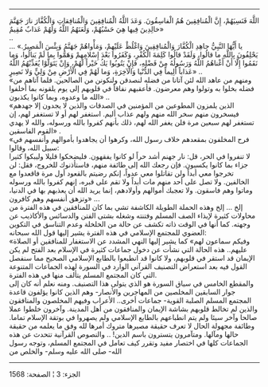 ------------------------------------------------------------------------

اللَّهَ فَنَسِيَهُمْ، إِنَّ الْمُنافِقِينَ هُمُ الْفاسِقُونَ. وَعَدَ اللَّهُ الْمُنافِقِينَ وَالْمُنافِقاتِ
وَالْكُفَّارَ نارَ جَهَنَّمَ خالِدِينَ فِيها هِيَ حَسْبُهُمْ، وَلَعَنَهُمُ اللَّهُ وَلَهُمْ عَذابٌ مُقِيمٌ»  
..  
... «يا أَيُّهَا النَّبِيُّ جاهِدِ الْكُفَّارَ وَالْمُنافِقِينَ وَاغْلُظْ عَلَيْهِمْ، وَمَأْواهُمْ جَهَنَّمُ وَبِئْسَ
الْمَصِيرُ. يَحْلِفُونَ بِاللَّهِ ما قالُوا، وَلَقَدْ قالُوا كَلِمَةَ الْكُفْرِ، وَكَفَرُوا بَعْدَ إِسْلامِهِمْ
وَهَمُّوا بِما لَمْ يَنالُوا، وَما نَقَمُوا إِلَّا أَنْ أَغْناهُمُ اللَّهُ وَرَسُولُهُ مِنْ فَضْلِهِ، فَإِنْ
يَتُوبُوا يَكُ خَيْراً لَهُمْ، وَإِنْ يَتَوَلَّوْا يُعَذِّبْهُمُ اللَّهُ عَذاباً أَلِيماً فِي الدُّنْيا
وَالْآخِرَةِ، وَما لَهُمْ فِي الْأَرْضِ مِنْ وَلِيٍّ وَلا نَصِيرٍ» ..  
«ومنهم من عاهد الله لئن آتانا من فضله لنصدقن ولنكونن من الصالحين. فلما
آتاهم من فضله بخلوا به وتولوا وهم معرضون. فأعقبهم نفاقاً في قلوبهم إلى
يوم يلقونه بما أخلفوا الله ما وعدوه، وبما كانوا يكذبون» ..  
«الذين يلمزون المطوعين من المؤمنين في الصدقات والذين لا يجدون إلا جهدهم
فيسخرون منهم سخر الله منهم ولهم عذاب أليم. استغفر لهم أو لا تستغفر لهم،
إن تستغفر لهم سبعين مرة فلن يغفر الله لهم، ذلك بأنهم كفروا بالله ورسوله،
والله لا يهدي القوم الفاسقين» .  
«فرح المخلفون بمقعدهم خلاف رسول الله، وكرهوا أن يجاهدوا بأموالهم وأنفسهم
في سبيل الله، وقالوا:  
لا تنفروا في الحر، قل: نار جهنم أشد حراً لو كانوا يفقهون. فليضحكوا قليلا
وليبكوا كثيرا جزاء بما كانوا يكسبون. فإن رجعك الله إلى طائفة منهم،
فاستأذنوك للخروج، فقل: لن تخرجوا معي أبداً ولن تقاتلوا معي عدواً، إنكم
رضيتم بالقعود أول مرة فاقعدوا مع الخالفين. ولا تصل على أحد منهم مات أبداً
ولا تقم على قبره، إنهم كفروا بالله ورسوله وماتوا وهم فاسقون. ولا تعجبك
أموالهم وأولادهم، إنما يريد الله أن يعذبهم بها في الدنيا، وتزهق أنفسهم
وهم كافرون» ...  
إلخ ... إلخ وهذه الحملة الطويلة الكاشفة تشي بما كان للمنافقين في هذه
الفترة من محاولات كثيرة لإيذاء الصف المسلم وفتنته وشغله بشتى الفتن
والدسائس والأكاذيب عن وجهته. كما أنها في الوقت ذاته تكشف عن حالة من
الخلخلة وعدم التناسق في التكوين العضوي للمجتمع الإسلامي في هذه الفترة
يشير إليها قول الله سبحانه:  
«وفيكم سماعون لهم» كما يشير إليها النهي المشدد عن الاستغفار للمنافقين أو
الصلاة عليهم.. هذه الحالة التي نشأت عن دخول جماعات كثيرة في الإسلام بعد
الفتح لم يكن الإيمان قد استقر في قلوبهم، ولا كانوا قد انطبعوا بالطابع
الإسلامي الصحيح مما سنفصل القول فيه بعد استعراض التصنيف القرآني الوارد
في السورة لهذه الجماعات المتنوعة التي كان المجتمع المسلم يتألف منها في
هذه الفترة.  
والمقطع الخامس في سياق السورة هو الذي يتولى هذا التصنيف. ومنه نعلم أنه
كان إلى جوار السابقين المخلصين من المهاجرين والأنصار- وهم الذين كانوا
يؤلفون قاعدة المجتمع المسلم الصلبة القوية- جماعات أخرى.. الأعراب وفيهم
المخلصون والمنافقون والذين لم تخالط قلوبهم بشاشة الإيمان والمنافقون من
أهل المدينة. وآخرون خلطوا عملا صالحا وآخر سيئا ولم يتم انطباعهم بالطابع
الإسلامي ولم يصهروا في بوتقة الإسلام تماما. وطائفة مجهولة الحال لا تعرف
حقيقة مصيرها متروك أمرها لله وفق ما يعلمه من حقيقة حالها ومآلها.
ومتآمرون يتسترون باسم الدين! .. والنصوص القرآنية تتحدث عن هذه الجماعات
كلها في اختصار مفيد وتقرر كيف تعامل في المجتمع المسلم، وتوجه رسول الله-
صلى الله عليه وسلم- والخلص من

------------------------------------------------------------------------

الجزء: 3 ¦ الصفحة: 1568
